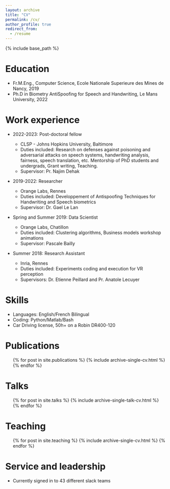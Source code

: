 ```yaml
---
layout: archive
title: "CV"
permalink: /cv/
author_profile: true
redirect_from:
  - /resume
---
```


{% include base_path %}

Education
======
* Fr.M.Eng., Computer Science,  Ecole Nationale Superieure des Mines de Nancy, 2019
* Ph.D in Biometry AntiSpoofing for Speech and Handwriting, Le Mans University, 2022

Work experience
======
* 2022-2023: Post-doctoral fellow
  * CLSP - Johns Hopkins University, Baltimore
  * Duties included: Research on defenses against poisoning and adversarial attacks on speech systems, handwriting analysis, fairness, speech translation, etc. Mentorship of PhD students and undergrads, Grant writing, Teaching.
  * Supervisor: Pr. Najim Dehak

* 2019-2022: Researcher
  * Orange Labs, Rennes
  * Duties included: Developpement of Antispoofing Techniques for Handwriting and Speech biometrics
  * Supervisor: Dr. Gael Le Lan

* Spring and Summer 2019: Data Scientist
  * Orange Labs, Chatillon
  * Duties included: Clustering algorithms, Business models workshop animations
  * Supervisor: Pascale Bailly

* Summer 2018: Research Assistant
  * Inria, Rennes
  * Duties included: Experiments coding and execution for VR perception
  * Supervisors: Dr. Etienne Peillard and Pr. Anatole Lecuyer


  
Skills
======
* Languages: English/French Bilingual
* Coding: Python/Matlab/Bash
* Car Driving license, 50h+ on a Robin DR400-120

Publications
======
  <ul>{% for post in site.publications %}
    {% include archive-single-cv.html %}
  {% endfor %}</ul>
  
Talks
======
  <ul>{% for post in site.talks %}
    {% include archive-single-talk-cv.html %}
  {% endfor %}</ul>
  
Teaching
======
  <ul>{% for post in site.teaching %}
    {% include archive-single-cv.html %}
  {% endfor %}</ul>
  
Service and leadership
======
* Currently signed in to 43 different slack teams
